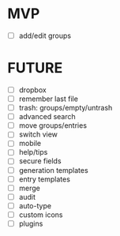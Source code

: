 # MVP

- [ ] add/edit groups

# FUTURE

- [ ] dropbox
- [ ] remember last file
- [ ] trash: groups/empty/untrash
- [ ] advanced search
- [ ] move groups/entries
- [ ] switch view
- [ ] mobile
- [ ] help/tips
- [ ] secure fields
- [ ] generation templates
- [ ] entry templates
- [ ] merge
- [ ] audit
- [ ] auto-type
- [ ] custom icons
- [ ] plugins
